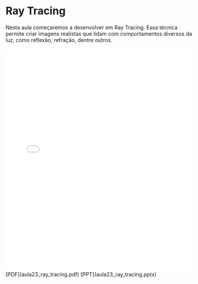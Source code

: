 # Ray Tracing

Nesta aula começaremos a desenvolver em Ray Tracing. Essa técnica permite criar imagens realistas que lidam com comportamentos diversos da luz, como reflexão, refração, dentre outros.

<embed height="600" src="aula23_ray_tracing.pdf" type="application/pdf" width="100%">
[PDF](aula23_ray_tracing.pdf)
[PPT](aula23_ray_tracing.pptx)
